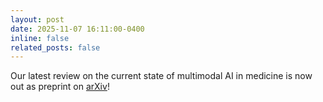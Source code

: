```yaml
---
layout: post
date: 2025-11-07 16:11:00-0400
inline: false
related_posts: false
---
```


Our latest review on the current state of multimodal AI in medicine is now out as preprint on [arXiv](https://arxiv.org/abs/2411.03782)!